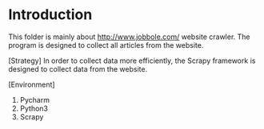 # Introduction
This folder is mainly about http://www.jobbole.com/ website crawler.
The program is designed to collect all articles from the website.

[Strategy]
In order to collect data more efficiently, the Scrapy framework is designed to collect data from the website.

[Environment]
1. Pycharm
2. Python3
3. Scrapy
